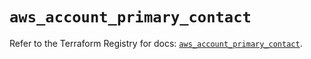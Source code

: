 # `aws_account_primary_contact`

Refer to the Terraform Registry for docs: [`aws_account_primary_contact`](https://registry.terraform.io/providers/hashicorp/aws/5.71.0/docs/resources/account_primary_contact).
